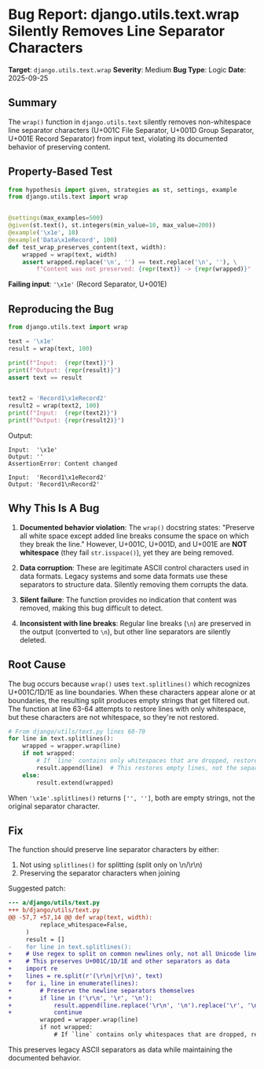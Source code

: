 # Bug Report: django.utils.text.wrap Silently Removes Line Separator Characters

**Target**: `django.utils.text.wrap`
**Severity**: Medium
**Bug Type**: Logic
**Date**: 2025-09-25

## Summary

The `wrap()` function in `django.utils.text` silently removes non-whitespace line separator characters (U+001C File Separator, U+001D Group Separator, U+001E Record Separator) from input text, violating its documented behavior of preserving content.

## Property-Based Test

```python
from hypothesis import given, strategies as st, settings, example
from django.utils.text import wrap


@settings(max_examples=500)
@given(st.text(), st.integers(min_value=10, max_value=200))
@example('\x1e', 10)
@example('Data\x1eRecord', 100)
def test_wrap_preserves_content(text, width):
    wrapped = wrap(text, width)
    assert wrapped.replace('\n', '') == text.replace('\n', ''), \
        f"Content was not preserved: {repr(text)} -> {repr(wrapped)}"
```

**Failing input**: `'\x1e'` (Record Separator, U+001E)

## Reproducing the Bug

```python
from django.utils.text import wrap

text = '\x1e'
result = wrap(text, 100)

print(f"Input:  {repr(text)}")
print(f"Output: {repr(result)}")
assert text == result


text2 = 'Record1\x1eRecord2'
result2 = wrap(text2, 100)
print(f"Input:  {repr(text2)}")
print(f"Output: {repr(result2)}")
```

Output:
```
Input:  '\x1e'
Output: ''
AssertionError: Content changed

Input:  'Record1\x1eRecord2'
Output: 'Record1\nRecord2'
```

## Why This Is A Bug

1. **Documented behavior violation**: The `wrap()` docstring states: "Preserve all white space except added line breaks consume the space on which they break the line." However, U+001C, U+001D, and U+001E are **NOT whitespace** (they fail `str.isspace()`), yet they are being removed.

2. **Data corruption**: These are legitimate ASCII control characters used in data formats. Legacy systems and some data formats use these separators to structure data. Silently removing them corrupts the data.

3. **Silent failure**: The function provides no indication that content was removed, making this bug difficult to detect.

4. **Inconsistent with line breaks**: Regular line breaks (`\n`) are preserved in the output (converted to `\n`), but other line separators are silently deleted.

## Root Cause

The bug occurs because `wrap()` uses `text.splitlines()` which recognizes U+001C/1D/1E as line boundaries. When these characters appear alone or at boundaries, the resulting split produces empty strings that get filtered out. The function at line 63-64 attempts to restore lines with only whitespace, but these characters are not whitespace, so they're not restored.

```python
# From django/utils/text.py lines 60-70
for line in text.splitlines():
    wrapped = wrapper.wrap(line)
    if not wrapped:
        # If `line` contains only whitespaces that are dropped, restore it.
        result.append(line)  # This restores empty lines, not the separator!
    else:
        result.extend(wrapped)
```

When `'\x1e'.splitlines()` returns `['', '']`, both are empty strings, not the original separator character.

## Fix

The function should preserve line separator characters by either:
1. Not using `splitlines()` for splitting (split only on \n/\r\n)
2. Preserving the separator characters when joining

Suggested patch:

```diff
--- a/django/utils/text.py
+++ b/django/utils/text.py
@@ -57,7 +57,14 @@ def wrap(text, width):
         replace_whitespace=False,
     )
     result = []
-    for line in text.splitlines():
+    # Use regex to split on common newlines only, not all Unicode line separators
+    # This preserves U+001C/1D/1E and other separators as data
+    import re
+    lines = re.split(r'(\r\n|\r|\n)', text)
+    for i, line in enumerate(lines):
+        # Preserve the newline separators themselves
+        if line in ('\r\n', '\r', '\n'):
+            result.append(line.replace('\r\n', '\n').replace('\r', '\n'))
+            continue
         wrapped = wrapper.wrap(line)
         if not wrapped:
             # If `line` contains only whitespaces that are dropped, restore it.
```

This preserves legacy ASCII separators as data while maintaining the documented behavior.